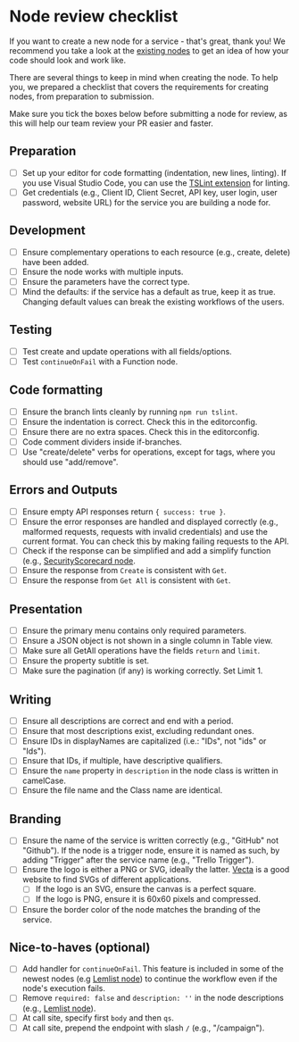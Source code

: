 # Node review checklist

If you want to create a new node for a service - that's great, thank you! We recommend you take a look at the [existing nodes](https://github.com/n8n-io/n8n/tree/master/packages/nodes-base/nodes) to get an idea of how your code should look and work like. 

There are several things to keep in mind when creating the node. To help you, we prepared a checklist that covers the requirements for creating nodes, from preparation to submission.

Make sure you tick the boxes below before submitting a node for review, as this will help our team review your PR easier and faster.

## Preparation

- [ ] Set up your editor for code formatting (indentation, new lines, linting). If you use Visual Studio Code, you can use the [TSLint extension](https://marketplace.visualstudio.com/items?itemName=ms-vscode.vscode-typescript-tslint-plugin) for linting.
- [ ] Get credentials (e.g., Client ID, Client Secret, API key, user login, user password, website URL) for the service you are building a node for.

## Development

- [ ] Ensure complementary operations to each resource (e.g., create, delete) have been added.
- [ ] Ensure the node works with multiple inputs.
- [ ] Ensure the parameters have the correct type.
- [ ] Mind the defaults: if the service has a default as true, keep it as true. Changing default values can break the existing workflows of the users.

## Testing

- [ ] Test create and update operations with all fields/options.
- [ ] Test `continueOnFail` with a Function node.

## Code formatting

- [ ] Ensure the branch lints cleanly by running `npm run tslint`.
- [ ] Ensure the indentation is correct. Check this in the editorconfig.
- [ ] Ensure there are no extra spaces. Check this in the editorconfig.
- [ ] Code comment dividers inside if-branches.
- [ ] Use "create/delete" verbs for operations, except for tags, where you should use "add/remove".

## Errors and Outputs

- [ ] Ensure empty API responses return `{ success: true }`.
- [ ] Ensure the error responses are handled and displayed correctly (e.g., malformed requests, requests with invalid credentials) and use the current format. You can check this by making failing requests to the API.
- [ ] Check if the response can be simplified and add a simplify function (e.g., [SecurityScorecard node](https://github.com/n8n-io/n8n/blob/master/packages/nodes-base/nodes/SecurityScorecard/GenericFunctions.ts).
- [ ] Ensure the response from `Create` is consistent with `Get`.
- [ ] Ensure the response from `Get All` is consistent with `Get`.

## Presentation

- [ ] Ensure the primary menu contains only required parameters.
- [ ] Ensure a JSON object is not shown in a single column in Table view.
- [ ] Make sure all GetAll operations have the fields `return` and `limit`.
- [ ] Ensure the property subtitle is set.
- [ ] Make sure the pagination (if any) is working correctly. Set Limit 1.

## Writing

- [ ] Ensure all descriptions are correct and end with a period.
- [ ] Ensure that most descriptions exist, excluding redundant ones.
- [ ] Ensure IDs in displayNames are capitalized (i.e.: "IDs", not "ids" or "Ids").
- [ ] Ensure that IDs, if multiple, have descriptive qualifiers.
- [ ] Ensure the `name` property in `description` in the node class is written in camelCase.
- [ ] Ensure the file name and the Class name are identical.

## Branding

- [ ] Ensure the name of the service is written correctly (e.g., "GitHub" not "Github"). If the node is a trigger node, ensure it is named as such, by adding "Trigger" after the service name (e.g., "Trello Trigger").
- [ ] Ensure the logo is either a PNG or SVG, ideally the latter. [Vecta](https://vecta.io/symbols) is a good website to find SVGs of different applications.
    - [ ] If the logo is an SVG, ensure the canvas is a perfect square.
    - [ ] If the logo is PNG, ensure it is 60x60 pixels and compressed.
- [ ] Ensure the border color of the node matches the branding of the service.

## Nice-to-haves (optional)
- [ ] Add handler for `continueOnFail`. This feature is included in some of the newest nodes (e.g [Lemlist node](https://github.com/n8n-io/n8n/blob/master/packages/nodes-base/nodes/Lemlist/Lemlist.node.ts)) to continue the workflow even if the node's execution fails.
- [ ] Remove `required: false` and `description: ''` in the node descriptions (e.g., [Lemlist node](https://github.com/n8n-io/n8n/tree/master/packages/nodes-base/nodes/Lemlist/descriptions)).
- [ ] At call site, specify first `body` and then `qs`.
- [ ] At call site, prepend the endpoint with slash `/` (e.g., "/campaign").
